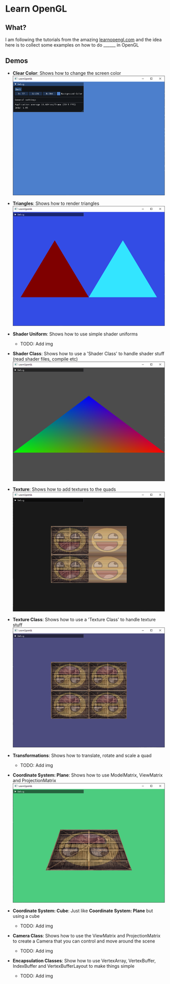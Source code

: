 # Learn OpenGL

## What?

I am following the tutorials from the amazing [learnopengl.com](https://learnopengl.com/) and the idea here is to collect some examples on how to do ______ in OpenGL

## Demos

- **Clear Color**: Shows how to change the screen color
![](/docs/img/demo_clear_color.PNG)

- **Triangles**: Shows how to render triangles
![](/docs/img/demo_triangles.PNG)

- **Shader Uniform**: Shows how to use simple shader uniforms
    - TODO: Add img

- **Shader Class**: Shows how to use a 'Shader Class' to handle shader stuff (read shader files, compile etc)
![](/docs/img/demo_shader_class.PNG)

- **Texture**: Shows how to add textures to the quads
![](/docs/img/demo_texture.PNG)

- **Texture Class**: Shows how to use a 'Texture Class' to handle texture stuff
![](/docs/img/demo_texture_class.PNG)

- **Transformations**: Shows how to translate, rotate and scale a quad
    - TODO: Add img

- **Coordinate System: Plane**: Shows how to use ModelMatrix, ViewMatrix and ProjectionMatrix
![](/docs/img/demo_coordinate_system_plane.PNG)

- **Coordinate System: Cube**: Just like **Coordinate System: Plane** but using a cube
    - TODO: Add img

- **Camera Class**: Shows how to use the ViewMatrix and ProjectionMatrix to create a Camera that you can control and move around the scene
    - TODO: Add img

- **Encapsulation Classes**: Show how to use VertexArray, VertexBuffer, IndexBuffer and VertexBufferLayout to make things simple
    - TODO: Add img